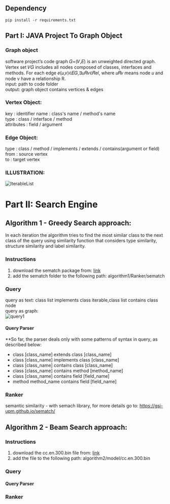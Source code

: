 ## Dependency
 ```
 pip install -r requirements.txt
 ```

## Part I: JAVA Project To Graph Object
### Graph object
software project’s code graph 𝐺=(𝑉,𝐸) is an unweighted directed graph. Vertex set 𝑉𝐺 includes all nodes composed of classes, interfaces and methods. For each edge 𝑒(𝑢,𝑣)∈𝐸𝐺,∃𝑢𝑅𝑣∈𝑅𝑒𝑙, where 𝑢𝑅𝑣 means node 𝑢 and node v have a relationship R.\
input: path to code folder\
output: graph object contains vertices & edges
### Vertex Object:
key : identifier
name : class's name / method's name\
type : class / interface / method\
attributes : field / argument
### Edge Object:
type : class / method / implements / extends / contains(argument or field)\
from : source vertex\
to : target vertex
### ILLUSTRATION:
![IterableList](https://user-images.githubusercontent.com/62445178/166119423-c897ad8f-f291-4b67-b251-0ba3ecc67242.png)

# Part II: Search Engine

## Algorithm 1 - Greedy Search approach:
In each iteration the algorithm tries to find the most similar class to the next class of the query using similarity function that considers type similarity, structure similarity and label similarity.
### Instructions
1. download the sematch package from: [link](https://files.pythonhosted.org/packages/f4/1a/09377bdde1fcf4ede770c631e50199511a07921cf11dc66d3a83f2514277/sematch-1.0.4.tar.gz) 
2. add the sematch folder to the following path: algorithm1/Ranker/sematch

### Query
query as text: class list implements class iterable,class list contains class node\
query as graph:\
![query1](https://user-images.githubusercontent.com/62445178/148056668-61379d48-9b40-4419-ae4a-f3c919d67483.png)
#### Query Parser
**So far, the parser deals only with some patterns of syntax in query, as described below:
- class [class_name] extends class [class_name]
- class [class_name] implements class [class_name]
- class [class_name] contains class [class_name]
- class [class_name] contains method [method_name]
- class [class_name] contains field [field_name]
- method method_name contains field [field_name]

### Ranker
semantic similarity - with semach library, for more details go to: https://gsi-upm.github.io/sematch/


## Algorithm 2 - Beam Search approach:
### Instructions
1. download the cc.en.300.bin file from: [link](https://dl.fbaipublicfiles.com/fasttext/vectors-crawl/cc.en.300.bin.gz)
2. add the file to the following path: algorithm2/model/cc.en.300.bin

### Query
#### Query Parser
### Ranker

